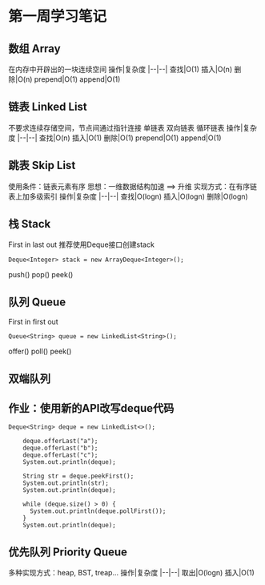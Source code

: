 # 第一周学习笔记
## 数组 Array
在内存中开辟出的一块连续空间
操作|复杂度
|--|--|
查找|O(1)
插入|O(n)
删除|O(n) 
prepend|O(1)
append|O(1)

## 链表 Linked List
不要求连续存储空间，节点间通过指针连接
单链表 双向链表 循环链表
操作|复杂度
|--|--|
查找|O(n)
插入|O(1)
删除|O(1) 
prepend|O(1)
append|O(1)

## 跳表 Skip List
使用条件：链表元素有序
思想：一维数据结构加速 ==> 升维
实现方式：在有序链表上加多级索引
操作|复杂度
|--|--|
查找|O(logn)
插入|O(logn)
删除|O(logn) 

## 栈 Stack
First in last out
推荐使用Deque接口创建stack
```
Deque<Integer> stack = new ArrayDeque<Integer>();
```
push() pop() peek()
## 队列 Queue
First in first out
```
Queue<String> queue = new LinkedList<String>();
```
offer() poll() peek()

## 双端队列
## 作业：使用新的API改写deque代码
```
Deque<String> deque = new LinkedList<>();

    deque.offerLast("a");
    deque.offerLast("b");
    deque.offerLast("c");
    System.out.println(deque);

    String str = deque.peekFirst();
    System.out.println(str);
    System.out.println(deque);

    while (deque.size() > 0) {
      System.out.println(deque.pollFirst());
    }
    System.out.println(deque);
```

## 优先队列 Priority Queue
多种实现方式：heap, BST, treap...
操作|复杂度
|--|--|
取出|O(logn)
插入|O(1)